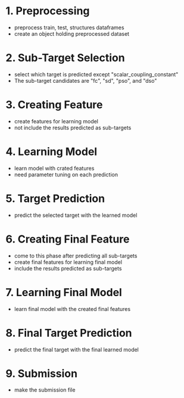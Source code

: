 # 1. Preprocessing
- preprocess train, test, structures dataframes
- create an object holding preprocessed dataset

# 2. Sub-Target Selection
- select which target is predicted except "scalar_coupling_constant"
- The sub-target candidates are "fc", "sd", "pso", and "dso"

# 3. Creating Feature
- create features for learning model
- not include the results predicted as sub-targets

# 4. Learning Model
- learn model with crated features
- need parameter tuning on each prediction

# 5. Target Prediction
- predict the selected target with the learned model

# 6. Creating Final Feature
- come to this phase after predicting all sub-targets
- create final features for learning final model
- include the results predicted as sub-targets

# 7. Learning Final Model
- learn final model with the created final features

# 8. Final Target Prediction
- predict the final target with the final learned model

# 9. Submission
- make the submission file
